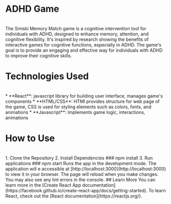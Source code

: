 # ADHD Game 
<br/>
The Smiski Memory Match game is a cognitive intervention tool for individuals with ADHD, designed to enhance memory, attention, and cognitive flexibility. It's inspired by research showing the benefits of interactive games for cognitive functions, especially in ADHD. The game's goal is to provide an engaging and effective way for individuals with ADHD to improve their cognitive skills.

# Technologies Used 
<br/>
* **React**: javascript library for building user interface, manages game's components
* **HTML/CSS**: HTMl provides structure for web page of the game, CSS is used for styling elements such as colors, fonts, and animations
* **Javascript**: Implements game logic, interactions, animations

# How to Use
<br/>
1. Clone the Repository
2. Install Dependencies
   ### npm install
3. Run applications
   ### npm start
   Runs the app in the development mode.
   The application will e accessible at [http://localhost:3000](http://localhost:3000) to view it in your browser.
   The page will reload when you make changes. You may also see any lint errors in the console.
  ## Learn More
  You can learn more in the [Create React App documentation](https://facebook.github.io/create-react-app/docs/getting-started).
  To learn React, check out the [React documentation](https://reactjs.org/).

